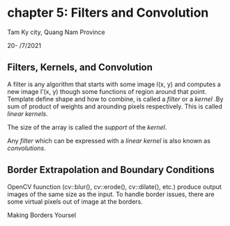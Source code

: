 # chapter 5: Filters and Convolution 

Tam Ky city, Quang Nam Province

20- /7/2021

## Filters, Kernels, and Convolution

A filter is any algorithm that starts with some image I(x, y) and computes a new image I’(x, y) though some functions of region around that point. Template define shape and how to combine, is called a *filter* or a *kernel* .By sum of product of weights and arounding pixels respectively. This is called *linear kernels*.

The size of the array is called the *support* of the *kernel*.

Any *filter* which can be expressed with a *linear kernel* is also known as *convolutions*.

## Border Extrapolation and Boundary Conditions

OpenCV fuunction (cv::blur(), cv::erode(), cv::dilate(), etc.) produce output images of the same size as the input. To handle border issues, there are some virtual pixels out of image at the borders.

Making Borders Yoursel